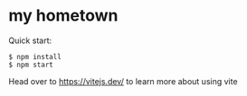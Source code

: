 # my hometown

Quick start:

```
$ npm install
$ npm start
````

Head over to https://vitejs.dev/ to learn more about using vite
